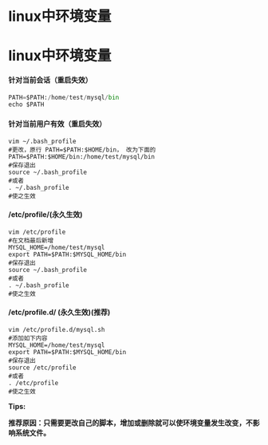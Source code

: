 # linux中环境变量

# linux中环境变量

#### 针对当前会话（重启失效）

```python
PATH=$PATH:/home/test/mysql/bin
echo $PATH
```

#### 针对当前用户有效（重启失效）

```shell
vim ~/.bash_profile
#更改，原行 PATH=$PATH:$HOME/bin， 改为下面的
PATH=$PATH:$HOME/bin:/home/test/mysql/bin
#保存退出
source ~/.bash_profile
#或者
. ~/.bash_profile
#使之生效
```

#### /etc/profile/(永久生效)

```shell
vim /etc/profile
#在文档最后新增
MYSQL_HOME=/home/test/mysql
export PATH=$PATH:$MYSQL_HOME/bin
#保存退出
source ~/.bash_profile
#或者
. ~/.bash_profile
#使之生效
```

#### /etc/profile.d/ (永久生效)(推荐)

```shell
vim /etc/profile.d/mysql.sh
#添加如下内容
MYSQL_HOME=/home/test/mysql
export PATH=$PATH:$MYSQL_HOME/bin
#保存退出
source /etc/profile
#或者
. /etc/profile
#使之生效
```

**Tips:**

**推荐原因：只需要更改自己的脚本，增加或删除就可以使环境变量发生改变，不影响系统文件。**




